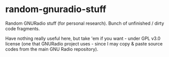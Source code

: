 # random-gnuradio-stuff
Random GNURadio stuff (for personal research). Bunch of unfinished / dirty code fragments.

Have nothing really useful here, but take 'em if you want - under GPL v3.0 license (one that GNURadio project uses - since I may copy & paste source codes from the main GNU Radio repository).
